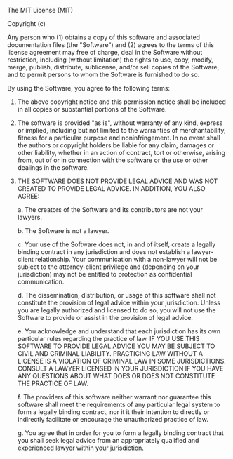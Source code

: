 The MIT License (MIT)

Copyright (c) <year> <copyright holders>

Any person who (1) obtains a copy of this software and associated documentation 
files (the "Software") and (2) agrees to the terms of this license agreement may 
free of charge, deal in the Software without restriction, including (without limitation)
the rights to use, copy, modify, merge, publish, distribute, sublicense, 
and/or sell copies of the Software, and to permit persons to whom the Software 
is furnished to do so.

By using the Software, you agree to the following terms:

1.	The above copyright notice and this permission notice shall be included in
all copies or substantial portions of the Software.

2.	The software is provided "as is", without warranty of any kind, express or
implied, including but not limited to the warranties of merchantability,
fitness for a particular purpose and noninfringement. In no event shall the
authors or copyright holders be liable for any claim, damages or other
liability, whether in an action of contract, tort or otherwise, arising from,
out of or in connection with the software or the use or other dealings in
the software.

3.	THE SOFTWARE DOES NOT PROVIDE LEGAL ADVICE AND WAS NOT CREATED TO PROVIDE 
LEGAL ADVICE.  IN ADDITION, YOU ALSO AGREE:

	a.	The creators of the Software and its contributors are not your lawyers.  

	b.	The Software is not a lawyer. 

	c.	Your use of the Software does not, in and of itself, create a legally binding contract
		in any jurisdiction and does not establish a lawyer-client relationship.  Your communication 
		with a non-lawyer will not be subject to the attorney-client privilege and (depending on your 
		jurisdiction) may not be entitled to protection as confidential communication.

	d.	The dissemination, distribution, or usage of this software shall not constitute the provision 
		of legal advice within your jurisdiction.  Unless you are legally authorized and licensed to do so, 
		you will not use the Software to provide or assist in the provision of legal advice.

	e.	You acknowledge and understand that each jurisdiction has its own particular rules regarding 
		the practice of law.  IF YOU USE THIS SOFTWARE TO PROVIDE LEGAL ADVICE YOU MAY BE SUBJECT TO CIVIL
		AND CRIMINAL LIABILITY.  PRACTICING LAW WITHOUT A LICENSE IS A VIOLATION OF CRIMINAL LAW 
		IN SOME JURISDICTIONS.  CONSULT A LAWYER LICENSED IN YOUR JURISDICTION IF YOU HAVE ANY QUESTIONS 
		ABOUT WHAT DOES OR DOES NOT CONSTITUTE THE PRACTICE OF LAW. 

	f.	The providers of this software neither warrant nor guarantee this software shall meet 
		the requirements of any particular legal system to form a legally binding contract, 
		nor it it their intention to directly or indirectly facilitate or encourage the 
		unauthorized practice of law.

	g.	You agree that in order for you to form a legally binding contract that you shall 
		seek legal advice from an appropriately qualified and experienced lawyer within
		your jurisdiction.


